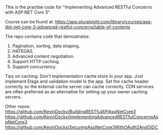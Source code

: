 
This is the practise code for "Implementing Advanced RESTful Concerns with ASP.NET Core 3".

Course can be found at: https://app.pluralsight.com/library/courses/asp-dot-net-core-3-advanced-restful-concerns/table-of-contents

The repo contains code that demostrates:
1. Pagination, sorting, data shaping.
2. HATEOAS.
3. Advanced content negotiation.
4. Support HTTP caching.
5. Support concurrency.

Tips on caching:
Don't implementation cache store in your app. Just implement Etags and validation model in the app. Set the cache header correctly so the external cache server can cache correctly. CDN services are often preferred as an alternative for setting up your owner caching servers.

Other repos:
https://github.com/KevinDockx/BuildingRESTfulAPIAspNetCore3
https://github.com/KevinDockx/ImplementingAdvancedRESTfulConcernsAspNetCore3
https://github.com/KevinDockx/SecuringAspNetCore3WithOAuth2AndOIDC
